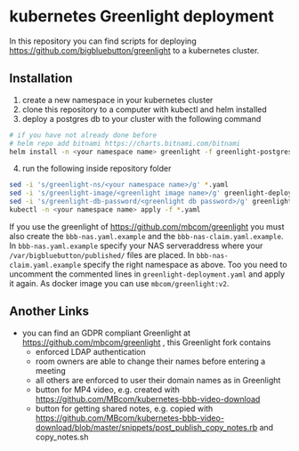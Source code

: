 # kubernetes Greenlight deployment

In this repository you can find scripts for deploying https://github.com/bigbluebutton/greenlight to a kubernetes cluster.

## Installation
1. create a new namespace in your kubernetes cluster
2. clone this repository to a computer with kubectl and helm installed
3. deploy a postgres db to your cluster with the following command
```bash
# if you have not already done before
# helm repo add bitnami https://charts.bitnami.com/bitnami
helm install -n <your namespace name> greenlight -f greenlight-postgres.values.yaml bitnami/postgresql
```
4. run the following inside repository folder
```bash
sed -i 's/greenlight-ns/<your namespace name>/g' *.yaml
sed -i 's/greenlight-image/<greenlight image name>/g' greenlight-deployment.yaml
sed -i 's/greenlight-db-password/<greenlight db password>/g' greenlight-deployment.yaml
kubectl -n <your namespace name> apply -f *.yaml
```  
  
If you use the greenlight of https://github.com/mbcom/greenlight you must also create the `bbb-nas.yaml.example` and the `bbb-nas-claim.yaml.example`. In `bbb-nas.yaml.example` specify your NAS serveraddress where your `/var/bigbluebutton/published/` files are placed. In `bbb-nas-claim.yaml.example` specify the right namespace as above.
Too you need to uncomment the commented lines in `greenlight-deployment.yaml` and apply it again.
As docker image you can use `mbcom/greenlight:v2`.

## Another Links
* you can find an GDPR compliant Greenlight at https://github.com/mbcom/greenlight , this Greenlight fork contains
   * enforced LDAP authentication
   * room owners are able to change their names before entering a meeting
   * all others are enforced to user their domain names as in Greenlight
   * button for MP4 video, e.g. created with https://github.com/MBcom/kubernetes-bbb-video-download
   * button for getting shared notes, e.g. copied with https://github.com/MBcom/kubernetes-bbb-video-download/blob/master/snippets/post_publish_copy_notes.rb and copy_notes.sh
